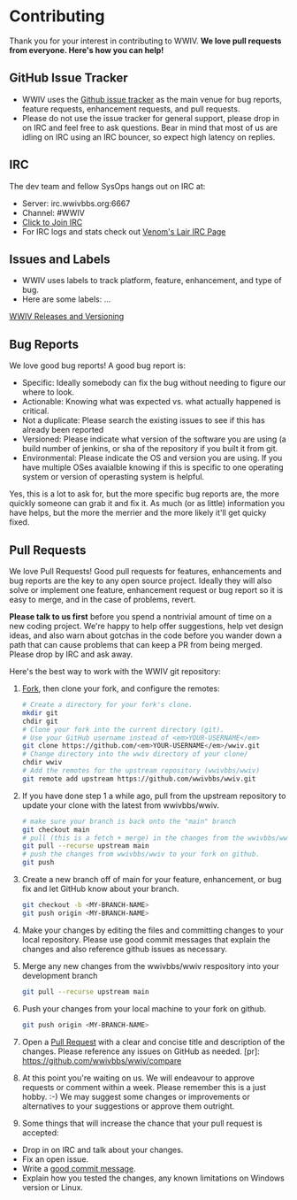 # Contributing

Thank you for your interest in contributing to WWIV. 
<strong>We love pull requests from everyone. Here's how you can help!</strong>

## GitHub Issue Tracker

* WWIV uses the [Github issue tracker](https://github.com/wwivbbs/wwiv/issues) as the main venue for
bug reports, feature requests, enhancement requests, and pull requests.
* Please do not use the issue tracker for general support, please drop in on 
IRC and feel free to ask questions.  Bear in mind that most of us are idling
on IRC using an IRC bouncer, so expect high latency on replies.

## IRC

The dev team and fellow SysOps hangs out on IRC at:

* Server: irc.wwivbbs.org:6667
* Channel: #WWIV
* <a href="irc://irc.wwivbbs.org:6667/wwiv">Click to Join IRC</a>
* For IRC logs and stats check out [Venom's Lair IRC Page](http://venomslair.com/irc.php)

## Issues and Labels

* WWIV uses labels to track platform, feature, enhancement, and type of bug. 
* Here are some labels:
...

[WWIV Releases and Versioning](http://wwivbbs.readthedocs.org/en/latest/Development/wwiv_releases_and_versioning/)

## Bug Reports

We love good bug reports!  A good bug report is:
* Specific: Ideally somebody can fix the bug without needing to figure our where to look.  
* Actionable: Knowing what was expected vs. what actually happened is critical.
* Not a duplicate: Please search the existing issues to see if this has already been reported
* Versioned: Please indicate what version of the software you are using (a build number of jenkins, or sha of the repository if you built it from git.
* Environmental: Please indicate the OS and version you are using.  If you have multiple OSes avaialble knowing if this is specific to one operating system or version of operasting system is helpful.

Yes, this is a lot to ask for, but the more specific bug reports are, the more quickly someone can grab it and fix it.  As much (or as little) information you have helps, but the more the merrier and the more likely it'll get quicky fixed.

## Pull Requests

We love Pull Requests! Good pull requests for features, enhancements and bug reports are the key to any open source project. Ideally they will also solve or implement one feature, enhancement request or bug report so it is easy to merge, and in the case of problems, revert. 

<strong>Please talk to us first</strong> before you spend a nontrivial amount of time on a new coding project.  We're happy to help offer suggestions, help vet design ideas, and also warn about gotchas in the code before you wander down a path that can cause problems that can keep a PR from being merged.  Please drop by IRC and ask away.

Here's the best way to work with the WWIV git repository:

1. [Fork](https://help.github.com/articles/fork-a-repo/), then clone your fork, and configure the remotes:
    
    ```bash
    # Create a directory for your fork's clone.
    mkdir git
    chdir git
    # Clone your fork into the current directory (git).
    # Use your GitHub username instead of <em>YOUR-USERNAME</em>
    git clone https://github.com/<em>YOUR-USERNAME</em>/wwiv.git
    # Change directory into the wwiv directory of your clone/
    chdir wwiv
    # Add the remotes for the upstream repository (wwivbbs/wwiv)
    git remote add upstream https://github.com/wwivbbs/wwiv.git
    ```
    
2. If you have done step 1 a while ago, pull from the upstream repository to update your clone with the latest from wwivbbs/wwiv.
    ```bash
    # make sure your branch is back onto the "main" branch
    git checkout main
    # pull (this is a fetch + merge) in the changes from the wwivbbs/wwiv respository.
    git pull --recurse upstream main
    # push the changes from wwivbbs/wwiv to your fork on github.
    git push
    ```
    
3. Create a new branch off of main for your feature, enhancement, or bug fix and let GitHub know about your branch.

    ```bash
    git checkout -b <MY-BRANCH-NAME>
    git push origin <MY-BRANCH-NAME>
    ```    

4. Make your changes by editing the files and committing changes to your local repository.  Please use good commit messages that explain the changes and also reference github issues as necessary.

5. Merge any new changes from the wwivbbs/wwiv respository into your development branch

    ```bash
    git pull --recurse upstream main
    ```    
    
6. Push your changes from your local machine to your fork on github.

    ```bash
    git push origin <MY-BRANCH-NAME>
    ```
    
7. Open a [Pull Request](https://help.github.com/articles/using-pull-requests/) with a clear and concise
   title and description of the changes.  Please reference any issues on GitHub as needed. 
   [pr]: https://github.com/wwivbbs/wwiv/compare

8. At this point you're waiting on us. We will endeavour to approve requests or comment within a week.
Please remember this is a just hobby. :-) We may suggest
some changes or improvements or alternatives to your suggestions or approve them outright.

9. Some things that will increase the chance that your pull request is accepted:

* Drop in on IRC and talk about your changes.
* Fix an open issue.
* Write a [good commit message][commit].
* Explain how you tested the changes, any known limitations on Windows version or Linux.

[commit]: http://tbaggery.com/2008/04/19/a-note-about-git-commit-messages.html
